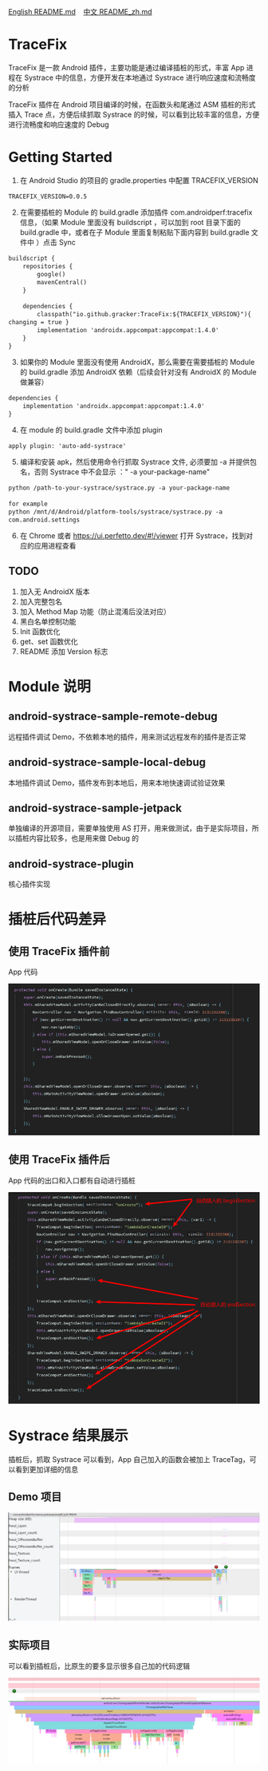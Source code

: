<p>
<a href="README.md">English README.md</a>&nbsp;&nbsp;&nbsp;
<a href="README_zh.md">中文 README_zh.md</a>
</p>

# TraceFix

TraceFix 是一款 Android 插件，主要功能是通过编译插桩的形式，丰富 App 进程在 Systrace 中的信息，方便开发在本地通过 Systrace 进行响应速度和流畅度的分析

TraceFix 插件在 Android 项目编译的时候，在函数头和尾通过 ASM 插桩的形式插入 Trace 点，方便后续抓取 Systrace
的时候，可以看到比较丰富的信息，方便进行流畅度和响应速度的 Debug

# Getting Started

1. 在 Android Studio 的项目的 gradle.properties 中配置 TRACEFIX_VERSION

```
TRACEFIX_VERSION=0.0.5
```

2. 在需要插桩的 Module 的 build.gradle 添加插件 com.androidperf:tracefix 信息，（如果 Module 里面没有 buildscript ，可以加到
   root 目录下面的 build.gradle 中，或者在子 Module 里面复制粘贴下面内容到 build.gradle 文件中 ）点击 Sync

```
buildscript {
    repositories {
        google()
        mavenCentral()
    }

    dependencies {
        classpath("io.github.gracker:TraceFix:${TRACEFIX_VERSION}"){ changing = true }
        implementation 'androidx.appcompat:appcompat:1.4.0'
    }
}
```

3. 如果你的 Module 里面没有使用 AndroidX，那么需要在需要插桩的 Module 的 build.gradle 添加 AndroidX 依赖（后续会针对没有 AndroidX 的
   Module 做兼容）

```
dependencies {
    implementation 'androidx.appcompat:appcompat:1.4.0'
}
```

4. 在 module 的 build.gradle 文件中添加 plugin

```
apply plugin: 'auto-add-systrace'
```

5. 编译和安装 apk，然后使用命令行抓取 Systrace 文件, 必须要加 -a 并提供包名，否则 Systrace 中不会显示 ：" -a your-package-name"

```
python /path-to-your-systrace/systrace.py -a your-package-name

for example
python /mnt/d/Android/platform-tools/systrace/systrace.py -a com.android.settings
```

6. 在 Chrome 或者 https://ui.perfetto.dev/#!/viewer 打开 Systrace，找到对应的应用进程查看

## TODO

1. 加入无 AndroidX 版本
2. 加入完整包名
3. 加入 Method Map 功能（防止混淆后没法对应）
4. 黑白名单控制功能
5. Init 函数优化
6. get、set 函数优化
7. README 添加 Version 标志

# Module 说明

## android-systrace-sample-remote-debug

远程插件调试 Demo，不依赖本地的插件，用来测试远程发布的插件是否正常

## android-systrace-sample-local-debug

本地插件调试 Demo，插件发布到本地后，用来本地快速调试验证效果

## android-systrace-sample-jetpack

单独编译的开源项目，需要单独使用 AS 打开，用来做测试，由于是实际项目，所以插桩内容比较多，也是用来做 Debug 的

## android-systrace-plugin

核心插件实现

# 插桩后代码差异

## 使用 TraceFix 插件前

App 代码

![Demo](/pic/before_trace_tag_add.png)

## 使用 TraceFix 插件后

App 代码的出口和入口都有自动进行插桩

![Demo](/pic/after_trace_tag_add.png)

# Systrace 结果展示

插桩后，抓取 Systrace 可以看到，App 自己加入的函数会被加上 TraceTag，可以看到更加详细的信息

## Demo 项目

![Demo](/pic/systrace_demo.png)

## 实际项目

可以看到插桩后，比原生的要多显示很多自己加的代码逻辑

![Demo](/pic/systrace_app.png)